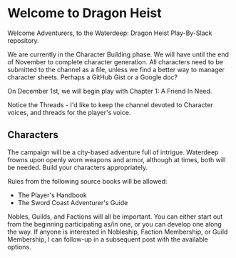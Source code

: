 # Welcome to Dragon Heist

Welcome Adventurers, to the Waterdeep: Dragon Heist Play-By-Slack repository.

We are currently in the Character Building phase. We will have until the end of November to complete character generation. All characters need to be submitted to the channel as a file, unless we find a better way to manager character sheets. Perhaps a GitHub Gist or a Google doc?

On December 1st, we will begin play with Chapter 1: A Friend In Need.

Notice the Threads - I'd like to keep the channel devoted to Character voices, and threads for the player's voice.

## Characters

The campaign will be a city-based adventure full of intrigue. Waterdeep frowns upon openly worn weapons and armor, although at times, both will be needed. Build your characters appropriately. 

Rules from the following source books will be allowed:

 - The Player's Handbook
 - The Sword Coast Adventurer's Guide
 
 Nobles, Guilds, and Factions will all be important. You can either start out from the beginning participating as/in one, or you can develop one along the way. If anyone is interested in Nobleship, Faction Membership, or Guild Membership, I can follow-up in a subsequent post with the available options. 
